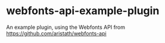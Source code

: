 # webfonts-api-example-plugin
An example plugin, using the Webfonts API from https://github.com/aristath/webfonts-api
